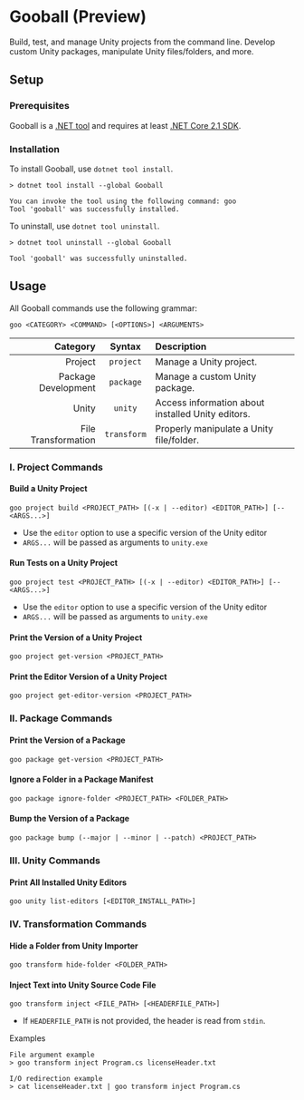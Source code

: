 # Gooball (Preview)
Build, test, and manage Unity projects from the command line. Develop custom Unity packages, manipulate Unity files/folders, and more.

## Setup
### Prerequisites
Gooball is a [.NET tool](https://docs.microsoft.com/en-us/dotnet/core/tools/global-tools) and requires at least [.NET Core 2.1 SDK](https://www.microsoft.com/net/download/core).

### Installation
To install Gooball, use `dotnet tool install`.
```shell
> dotnet tool install --global Gooball

You can invoke the tool using the following command: goo
Tool 'gooball' was successfully installed.
```

To uninstall, use `dotnet tool uninstall`.
```shell
> dotnet tool uninstall --global Gooball

Tool 'gooball' was successfully uninstalled.
```

## Usage
All Gooball commands use the following grammar:
```shell
goo <CATEGORY> <COMMAND> [<OPTIONS>] <ARGUMENTS>
```

| Category | Syntax | Description |
| -: | :-: | :- |
| Project | `project` | Manage a Unity project. |
| Package Development |`package` | Manage a custom Unity package. |
| Unity | `unity` | Access information about installed Unity editors. |
| File Transformation | `transform` | Properly manipulate a Unity file/folder. |

### I. Project Commands
#### Build a Unity Project
```shell
goo project build <PROJECT_PATH> [(-x | --editor) <EDITOR_PATH>] [-- <ARGS...>]
```
- Use the `editor` option to use a specific version of the Unity editor
-  `ARGS...` will be passed as arguments to `unity.exe`

#### Run Tests on a Unity Project
```shell
goo project test <PROJECT_PATH> [(-x | --editor) <EDITOR_PATH>] [-- <ARGS...>]
```
- Use the `editor` option to use a specific version of the Unity editor
-  `ARGS...` will be passed as arguments to `unity.exe`

#### Print the Version of a Unity Project
```shell
goo project get-version <PROJECT_PATH>
```

#### Print the Editor Version of a Unity Project
```shell
goo project get-editor-version <PROJECT_PATH>
```

### II. Package Commands
#### Print the Version of a Package
```shell
goo package get-version <PROJECT_PATH>
```

#### Ignore a Folder in a Package Manifest
```shell
goo package ignore-folder <PROJECT_PATH> <FOLDER_PATH>
```

#### Bump the Version of a Package
```shell
goo package bump (--major | --minor | --patch) <PROJECT_PATH>
```

### III. Unity Commands
#### Print All Installed Unity Editors
```shell
goo unity list-editors [<EDITOR_INSTALL_PATH>]
```

### IV. Transformation Commands
#### Hide a Folder from Unity Importer
```shell
goo transform hide-folder <FOLDER_PATH>
```

#### Inject Text into Unity Source Code File
```shell
goo transform inject <FILE_PATH> [<HEADERFILE_PATH>]
```
- If `HEADERFILE_PATH` is not provided, the header is read from `stdin`.

Examples
```shell
File argument example
> goo transform inject Program.cs licenseHeader.txt

I/O redirection example
> cat licenseHeader.txt | goo transform inject Program.cs
```

